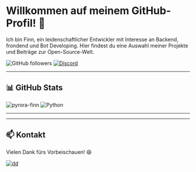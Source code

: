 # Willkommen auf meinem GitHub-Profil! :wave:

Ich bin Finn, ein leidenschaftlicher Entwickler mit Interesse an Backend, frondend und Bot Developing. Hier findest du eine Auswahl meiner Projekte und Beiträge zur Open-Source-Welt.

![GitHub followers](https://img.shields.io/github/followers/yonn2222?label=Follow&style=social)
[![Discord](https://img.shields.io/badge/Discord-%237289DA.svg?logo=discord&logoColor=white)](https://discord.gg/5VDKrVCkME)

---

## :bar_chart: GitHub Stats

![pyrora-finn](https://github-readme-stats.vercel.app/api?username=yonn2222&show_icons=true&theme=transparent)
![Python](https://github-readme-stats.vercel.app/api/top-langs/?username=yonn2222&layout=compact&theme=transparent)

---


---

## :mailbox: Kontakt

Vielen Dank fürs Vorbeischauen! :smile:

[![dd](https://visitcount.itsvg.in/api?id=yonn2222&label=Profile%20Views&color=0&icon=0&pretty=false)](https://visitcount.itsvg.in)
